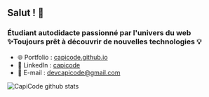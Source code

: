 ## **Salut !** 🙂

### Étudiant autodidacte passionné par l'univers du web ✨Toujours prêt à découvrir de nouvelles technologies 💡

* 🌐 Portfolio  : [capicode.github.io](https://www.linkedin.com/in/giovanni-charles-edouard-a15337179/) 
* 🤵 LinkedIn   : [capicode](https://www.linkedin.com/in/giovanni-charles-edouard-a15337179/) 
* 📧 E-mail     : devcapicode@gmail.com

![CapiCode github stats](https://github-readme-stats.vercel.app/api?username=CapiCode&title_color=dbdada&text_color=3BD98F&show_icons=true&theme=radical&hide=["stars","issues"])
